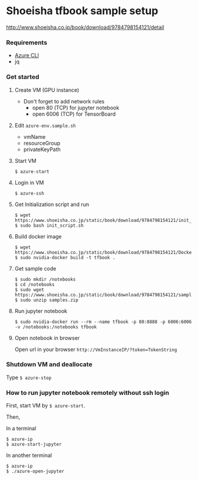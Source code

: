 # Shoeisha tfbook sample setup

http://www.shoeisha.co.jp/book/download/9784798154121/detail

### Requirements

- [Azure CLI](https://docs.microsoft.com/en-us/cli/azure/install-azure-cli?view=azure-cli-latest)
- jq

### Get started

1. Create VM (GPU instance)
    - Don't forget to add network rules
      - open 80 (TCP) for jupyter notebook
      - open 6006 (TCP)  for TensorBoard
1. Edit `azure-env.sample.sh`
    - vmName
    - resourceGroup
    - privateKeyPath
1. Start VM
    ```
    $ azure-start
    ```
1. Login in VM
    ```
    $ azure-ssh
    ```
1.  Get Initialization script and run
    ```
    $ wget https://www.shoeisha.co.jp/static/book/download/9784798154121/init_script.sh
    $ sudo bash init_script.sh
    ```
1. Build docker image
    ```
    $ wget https://www.shoeisha.co.jp/static/book/download/9784798154121/Dockerfile
    $ sudo nvidia-docker build -t tfbook .
    ```
1. Get sample code
    ```
    $ sudo mkdir /notebooks
    $ cd /notebooks
    $ sudo wget https://www.shoeisha.co.jp/static/book/download/9784798154121/samples.zip
    $ sudo unzip samples.zip
    ```
1. Run jupyter notebook
    ```
    $ sudo nvidia-docker run --rm --name tfbook -p 80:8888 -p 6006:6006 -v /notebooks:/notebooks tfbook
    ```
1. Open notebook in browser

    Open url in your browser
    `http://VmInstanceIP/?token=TokenString`

### Shutdown VM and deallocate

Type `$ azure-stop`

### How to run jupyter notebook remotely without ssh login

First, start VM by `$ azure-start`.

Then,

In a terminal
```
$ azure-ip
$ azure-start-jupyter
```

In another terminal
```
$ azure-ip
$ ./azure-open-jupyter
```

